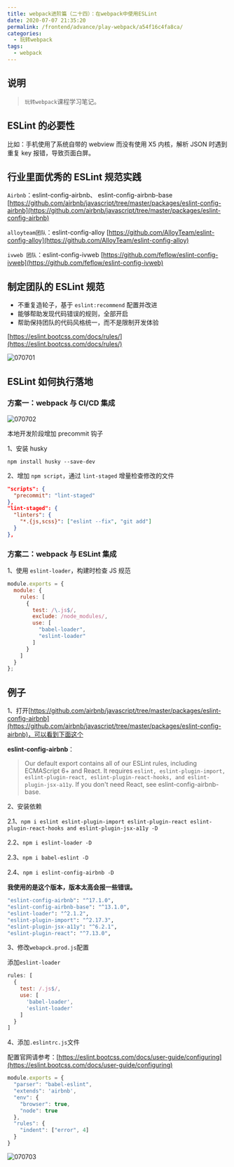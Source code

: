 ```yaml
---
title: webpack进阶篇（二十四）：在webpack中使用ESLint
date: 2020-07-07 21:35:20
permalink: /frontend/advance/play-webpack/a54f16c4fa8ca/
categories:
  - 玩转webpack
tags:
  - webpack
---
```


## 说明

> `玩转webpack`课程学习笔记。

## ESLint 的必要性

比如：⼿机使⽤了系统⾃带的 webview ⽽没有使⽤ X5 内核，解析 JSON 时遇到重复 key 报错，导致⻚⾯⽩屏。

## ⾏业⾥⾯优秀的 ESLint 规范实践

`Airbnb`：eslint-config-airbnb、 eslint-config-airbnb-base [https://github.com/airbnb/javascript/tree/master/packages/eslint-config-airbnb](https://github.com/airbnb/javascript/tree/master/packages/eslint-config-airbnb)

`alloyteam团队`：eslint-config-alloy [https://github.com/AlloyTeam/eslint-config-alloy](https://github.com/AlloyTeam/eslint-config-alloy)

`ivweb 团队`：eslint-config-ivweb [https://github.com/feflow/eslint-config-ivweb](https://github.com/feflow/eslint-config-ivweb)

## 制定团队的 ESLint 规范

- 不重复造轮⼦，基于 `eslint:recommend` 配置并改进
- 能够帮助发现代码错误的规则，全部开启
- 帮助保持团队的代码⻛格统⼀，⽽不是限制开发体验

[https://eslint.bootcss.com/docs/rules/](https://eslint.bootcss.com/docs/rules/)

![070701](https://img-blog.csdnimg.cn/20200707213424246.png?x-oss-process=image/watermark,type_ZmFuZ3poZW5naGVpdGk,shadow_10,text_aHR0cHM6Ly9ibG9nLmNzZG4ubmV0L2thaW1vMzEz,size_16,color_FFFFFF,t_70)

## ESLint 如何执⾏落地

### ⽅案⼀：webpack 与 CI/CD 集成

![070702](https://img-blog.csdnimg.cn/20200707213440964.png?x-oss-process=image/watermark,type_ZmFuZ3poZW5naGVpdGk,shadow_10,text_aHR0cHM6Ly9ibG9nLmNzZG4ubmV0L2thaW1vMzEz,size_16,color_FFFFFF,t_70)

本地开发阶段增加 precommit 钩⼦

1、安装 husky

`npm install husky --save-dev`

2、增加 `npm script`，通过 `lint-staged` 增量检查修改的⽂件

```json
"scripts": {
  "precommit": "lint-staged"
},
"lint-staged": {
  "linters": {
    "*.{js,scss}": ["eslint --fix", "git add"]
  }
},
```

### ⽅案⼆：webpack 与 ESLint 集成

1、使⽤ `eslint-loader`，构建时检查 JS 规范

```js
module.exports = {
  module: {
    rules: [
      {
        test: /\.js$/,
        exclude: /node_modules/,
        use: [
          "babel-loader",
          "eslint-loader"
        ]
      }
    ]
  }
};
```

## 例子

1、打开[https://github.com/airbnb/javascript/tree/master/packages/eslint-config-airbnb](https://github.com/airbnb/javascript/tree/master/packages/eslint-config-airbnb)，可以看到下面这个

**eslint-config-airbnb**：

> Our default export contains all of our ESLint rules, including ECMAScript 6+ and React. It requires `eslint, eslint-plugin-import, eslint-plugin-react, eslint-plugin-react-hooks, and eslint-plugin-jsx-a11y`. If you don't need React, see eslint-config-airbnb-base.

2、安装依赖

2.1、`npm i eslint eslint-plugin-import eslint-plugin-react eslint-plugin-react-hooks and eslint-plugin-jsx-a11y -D`

2.2、`npm i eslint-loader -D`

2.3、`npm i babel-eslint -D`

2.4、`npm i eslint-config-airbnb -D`

**我使用的是这个版本，版本太高会报一些错误。**

```bash
"eslint-config-airbnb": "^17.1.0",
"eslint-config-airbnb-base": "^13.1.0",
"eslint-loader": "^2.1.2",
"eslint-plugin-import": "^2.17.3",
"eslint-plugin-jsx-a11y": "^6.2.1",
"eslint-plugin-react": "^7.13.0",
```

3、修改`webapck.prod.js`配置

添加`eslint-loader`

```js
rules: [
  {
    test: /.js$/,
    use: [
      'babel-loader',
      'eslint-loader'
    ]
  }
]
```

4、添加`.eslintrc.js`文件

配置官网请参考：[https://eslint.bootcss.com/docs/user-guide/configuring](https://eslint.bootcss.com/docs/user-guide/configuring)

```js
module.exports = {
  "parser": "babel-eslint",
  "extends": 'airbnb',
  "env": {
    "browser": true,
    "node": true
  },
  "rules": {
    "indent": ["error", 4]
  }
}
```

![070703](https://img-blog.csdnimg.cn/20200707213500611.png?x-oss-process=image/watermark,type_ZmFuZ3poZW5naGVpdGk,shadow_10,text_aHR0cHM6Ly9ibG9nLmNzZG4ubmV0L2thaW1vMzEz,size_16,color_FFFFFF,t_70)
